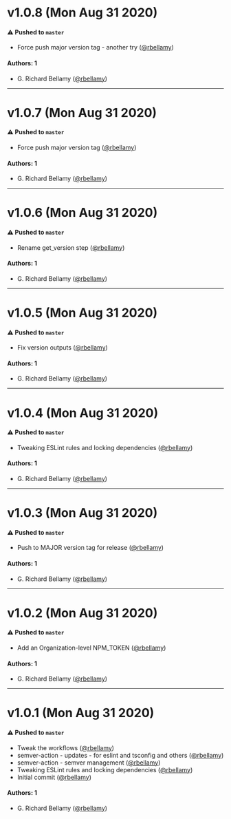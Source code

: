 # v1.0.8 (Mon Aug 31 2020)

#### ⚠️ Pushed to `master`

- Force push major version tag - another try ([@rbellamy](https://github.com/rbellamy))

#### Authors: 1

- G. Richard Bellamy ([@rbellamy](https://github.com/rbellamy))

---

# v1.0.7 (Mon Aug 31 2020)

#### ⚠️ Pushed to `master`

- Force push major version tag ([@rbellamy](https://github.com/rbellamy))

#### Authors: 1

- G. Richard Bellamy ([@rbellamy](https://github.com/rbellamy))

---

# v1.0.6 (Mon Aug 31 2020)

#### ⚠️ Pushed to `master`

- Rename get_version step ([@rbellamy](https://github.com/rbellamy))

#### Authors: 1

- G. Richard Bellamy ([@rbellamy](https://github.com/rbellamy))

---

# v1.0.5 (Mon Aug 31 2020)

#### ⚠️ Pushed to `master`

- Fix version outputs ([@rbellamy](https://github.com/rbellamy))

#### Authors: 1

- G. Richard Bellamy ([@rbellamy](https://github.com/rbellamy))

---

# v1.0.4 (Mon Aug 31 2020)

#### ⚠️ Pushed to `master`

- Tweaking ESLint rules and locking dependencies ([@rbellamy](https://github.com/rbellamy))

#### Authors: 1

- G. Richard Bellamy ([@rbellamy](https://github.com/rbellamy))

---

# v1.0.3 (Mon Aug 31 2020)

#### ⚠️ Pushed to `master`

- Push to MAJOR version tag for release ([@rbellamy](https://github.com/rbellamy))

#### Authors: 1

- G. Richard Bellamy ([@rbellamy](https://github.com/rbellamy))

---

# v1.0.2 (Mon Aug 31 2020)

#### ⚠️ Pushed to `master`

- Add an Organization-level NPM_TOKEN ([@rbellamy](https://github.com/rbellamy))

#### Authors: 1

- G. Richard Bellamy ([@rbellamy](https://github.com/rbellamy))

---

# v1.0.1 (Mon Aug 31 2020)

#### ⚠️ Pushed to `master`

- Tweak the workflows ([@rbellamy](https://github.com/rbellamy))
- semver-action - updates - for eslint and tsconfig and others ([@rbellamy](https://github.com/rbellamy))
- semver-action - semver management ([@rbellamy](https://github.com/rbellamy))
- Tweaking ESLint rules and locking dependencies ([@rbellamy](https://github.com/rbellamy))
- Initial commit ([@rbellamy](https://github.com/rbellamy))

#### Authors: 1

- G. Richard Bellamy ([@rbellamy](https://github.com/rbellamy))
